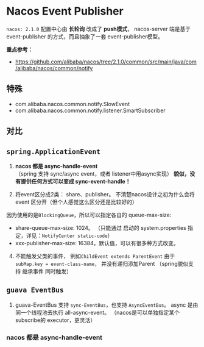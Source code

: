# Nacos Event Publisher

`nacos: 2.1.0` 配置中心由 __长轮询__ 改成了 __push模式__，
nacos-server 端是基于 event-publisher 的方式，而且抽象了一套 event-publisher模型。

**重点参考：**  
- <https://github.com/alibaba/nacos/tree/2.1.0/common/src/main/java/com/alibaba/nacos/common/notify>

## 特殊
- com.alibaba.nacos.common.notify.SlowEvent
- com.alibaba.nacos.common.notify.listener.SmartSubscriber

## 对比

## `spring.ApplicationEvent`
1. **nacos 都是 async-handle-event**  
（spring 支持 sync/async event，或者 listener中用async实现）
__貌似，没有提供任何方式可以变成 sync-event-handle！__

2. 将event区分成2类： share、publisher。
不清楚nacos设计之初为什么会将 event 区分开（但个人感觉这么区分还是比较好的）  

因为使用的是`BlockingQueue`，所以可以指定各自的 queue-max-size:  
- share-queue-max-size: 1024。 （只能通过 启动的 system.properties 指定，详见：`NotifyCenter static-code`）
- xxx-publisher-max-size: 16384，默认值，可以有很多种方式改变。

4. 不能触发父类的事件， 例如`ChildEvent extends ParentEvent`
   由于 `subMap.key = event-class-name`， 并没有递归添加Parent （spring貌似支持 继承事件 同时触发）


## `guava EventBus`
1. guava-EventBus 支持 `sync-EventBus`，也支持 `AsyncEventBus`。
async 是由同一个线程池去执行 all-async-event。
（nacos是可以单独指定某个 subscribe的 executor，更灵活）


### nacos 都是 async-handle-event

